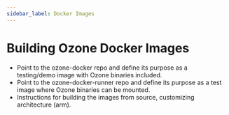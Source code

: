 ```yaml
---
sidebar_label: Docker Images
---
```


# Building Ozone Docker Images

- Point to the ozone-docker repo and define its purpose as a testing/demo image with Ozone binaries included.
- Point to the ozone-docker-runner repo and define its purpose as a test image where Ozone binaries can be mounted.
- Instructions for building the images from source, customizing architecture (arm).

